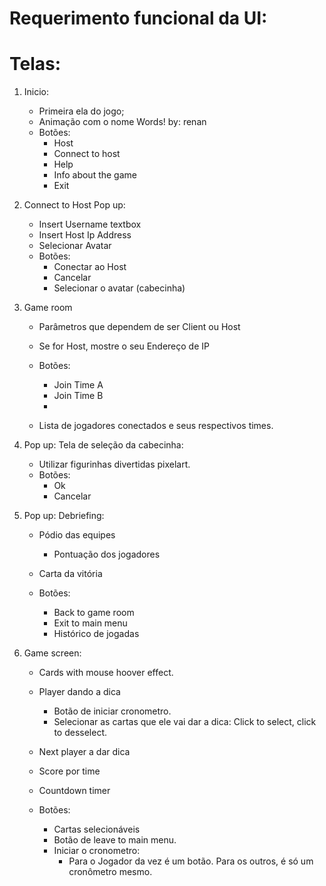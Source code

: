 # Requerimento funcional da UI:

# Telas:

1. Inicio:
    - Primeira ela do jogo;
    - Animação com o nome Words! by: renan
    - Botões:
        - Host
        - Connect to host
        - Help
        - Info about the game
        - Exit

2. Connect to Host Pop up:
    - Insert Username textbox
    - Insert Host Ip Address
    - Selecionar Avatar
    - Botões:
        - Conectar ao Host
        - Cancelar
        - Selecionar o avatar (cabecinha)


3. Game room
    - Parâmetros que dependem de ser Client ou Host
    - Se for Host, mostre o seu Endereço de IP

    - Botões:
        - Join Time A
        - Join Time B
        -     
    - Lista de jogadores conectados e seus respectivos times.

4. Pop up: Tela de seleção da cabecinha:
    - Utilizar figurinhas divertidas pixelart. 
    - Botões:
        - Ok
        - Cancelar

5. Pop up: Debriefing:
    - Pódio das equipes
        - Pontuação dos jogadores
    
    - Carta da vitória

    - Botões:
        - Back to game room
        - Exit to main menu
        - Histórico de jogadas

6. Game screen:
    - Cards with mouse hoover effect.
    - Player dando a dica
        - Botão de iniciar cronometro.
        - Selecionar as cartas que ele vai dar a dica: Click to select, click to desselect.
        
    - Next player a dar dica
    - Score por time
    - Countdown timer
    - Botões:
         - Cartas selecionáveis
         - Botão de leave to main menu.
         - Iniciar o cronometro:
            - Para o Jogador da vez é um botão. Para os outros, é só um cronômetro mesmo.

    